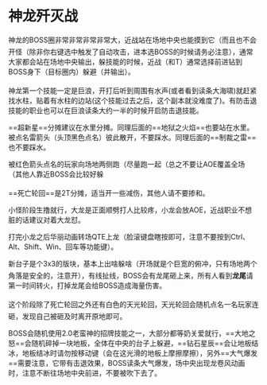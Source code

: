 # 神龙歼灭战

神龙的BOSS圈非常非常非常非常大，近战站在场地中央也能摸到它（而且也不会开怪（除非你右键选中触发了自动攻击，<img class="no-zoom sm-icon" :src="$withBase('/images/jobs/tank.png')" height="20"><img class="no-zoom sm-icon" :src="$withBase('/images/jobs/healer.png')" height="20"><img class="no-zoom sm-icon" :src="$withBase('/images/jobs/dps.png')" height="20">进本选BOSS的时候请务必注意），通常大家都会站在场地中央输出，躲技能的时候，近战（和T）通常选择前进钻到BOSS身下（目标圈内）躲避（并输出）。

神龙第一个技能一定是巨浪，<img class="no-zoom sm-icon" :src="$withBase('/images/jobs/tank.png')" height="20"><img class="no-zoom sm-icon" :src="$withBase('/images/jobs/healer.png')" height="20"><img class="no-zoom sm-icon" :src="$withBase('/images/jobs/dps.png')" height="20">开打后听到周围有水声(或者看到读条大海啸)就赶紧找水柱，贴着有水柱的边站(这个技能过去之后，这个副本就没难度了)。有防击退技能的职业也可以在巨浪读条大约一半的时候开启防击退技能。

==超新星==分摊建议在水里分摊。同理后面的==地狱之火焰==也要站在水里。被点名雷箭头（头顶黑色点名）彼此散开，不要踩水。同理后面的==制裁之雷==也不要踩水。

被红色箭头点名的玩家向场地两侧跑（尽量跑一起（总之不要让AOE覆盖全场（其他人靠近BOSS会比较好躲

==死亡轮回==是<img class="no-zoom sm-icon" :src="$withBase('/images/jobs/tank.png')" height="20">2T分摊，适当开一些减伤，其他人请不要掺和。

小怪阶段生撸就行，大龙是正面顺劈打人比较疼，小龙会放AOE，近战职业不想脏的话建议对着大龙怼。

打完小龙之后华丽动画转场QTE上龙（脸滚键盘瞎按即可，注意不要按到Ctrl、Alt、Shift、Win、回车等功能键）。

新台子是个3x3的版块，基本上出啥躲啥（开场就是个巨宽的俯冲，只有场地两个角落是安全的，注意开<Action :id="3" name="冲刺" />），有线扯线，BOSS会有龙尾砸上来，<img class="no-zoom sm-icon" :src="$withBase('/images/jobs/tank.png')" height="20"><img class="no-zoom sm-icon" :src="$withBase('/images/jobs/healer.png')" height="20"><img class="no-zoom sm-icon" :src="$withBase('/images/jobs/dps.png')" height="20">所有人看到**龙尾**请第一时间转火，打掉龙尾会给BOSS造成海量伤害。

这个阶段除了<img class="no-zoom sm-icon" :src="$withBase('/images/jobs/tank.png')" height="20">死亡轮回之外还有白色的天光轮回，天光轮回会随机点名一名玩家连砸，<img class="no-zoom sm-icon" :src="$withBase('/images/jobs/healer.png')" height="20"><img class="no-zoom sm-icon" :src="$withBase('/images/jobs/dps.png')" height="20">发现自己被砸及时离开原地即可。

BOSS会随机使用2.0老蛮神的招牌技能之一，大部分都等奶关爱就行，==大地之怒==会随机碎掉一块地板，全体在中央的台子上躲避，==钻石星辰==会让地板结冰，地板结冰时请勿按移动键（会在这光滑的地板上摩擦摩擦），另外==大气爆发==需要注意，它带有击退效果，BOSS读条大气爆发，场中央出现龙卷风动画时，注意不断往场地中央前进，不要被吹下去了。